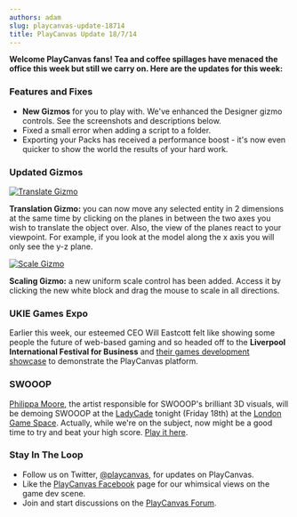 ```yaml
---
authors: adam
slug: playcanvas-update-18714
title: PlayCanvas Update 18/7/14
---
```


**Welcome PlayCanvas fans! Tea and coffee spillages have menaced the office this week but still we carry on. Here are the updates for this week:**

### Features and Fixes

- **New Gizmos** for you to play with. We've enhanced the Designer gizmo controls. See the screenshots and descriptions below.
- Fixed a small error when adding a script to a folder.
- Exporting your Packs has received a performance boost - it's now even quicker to show the world the results of your hard work.

### Updated Gizmos

[![Translate Gizmo](/img/designer-gizmo-translate.png)](/img/designer-gizmo-translate.png)

**Translation Gizmo:** you can now move any selected entity in 2 dimensions at the same time by clicking on the planes in between the two axes you wish to translate the object over. Also, the view of the planes react to your viewpoint. For example, if you look at the model along the x axis you will only see the y-z plane.

[![Scale Gizmo](/img/designer-gizmo-scale.png)](/img/designer-gizmo-scale.png)

**Scaling Gizmo:** a new uniform scale control has been added. Access it by clicking the new white block and drag the mouse to scale in all directions.

### UKIE Games Expo

Earlier this week, our esteemed CEO Will Eastcott felt like showing some people the future of web-based gaming and so headed off to the **Liverpool International Festival for Business** and [their games development showcase](https://www.events.ukti.gov.uk/creative-business-breakfast-and-uk-games-industry-showcase--ifb) to demonstrate the PlayCanvas platform.

### SWOOOP

[Philippa Moore](http://www.philippamoore.com/), the artist responsible for SWOOOP's brilliant 3D visuals, will be demoing SWOOOP at the [LadyCade](https://ladycade.org/) tonight (Friday 18th) at the [London Game Space](http://londongamespace.org/). Actually, while we're on the subject, now might be a good time to try and beat your high score. [Play it here](http://swooop.playcanvas.com/).

### Stay In The Loop

- Follow us on Twitter, [@playcanvas](https://twitter.com/playcanvas), for updates on PlayCanvas.
- Like the [PlayCanvas Facebook](https://facebook.com/playcanvas) page for our whimsical views on the game dev scene.
- Join and start discussions on the [PlayCanvas Forum](https://forum.playcanvas.com/).
